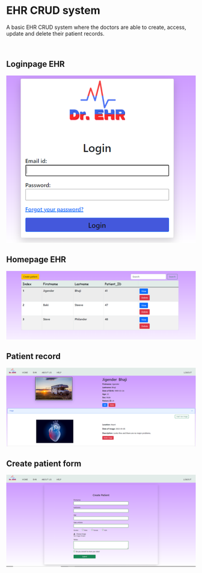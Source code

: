 <h1>EHR CRUD system </h1>
<p> A basic EHR CRUD system where the doctors are able to create, access, update and delete their patient records.</p>
<br>

<h2>Loginpage EHR</h2>
<img src="loginehr.png">

<h2>Homepage EHR</h2>
<img src="EHRhome.png">


<h2>Patient record</h2>
<img src="homeehr.png">

<h2>Create patient form</h2>
<img src="createehr.png">
